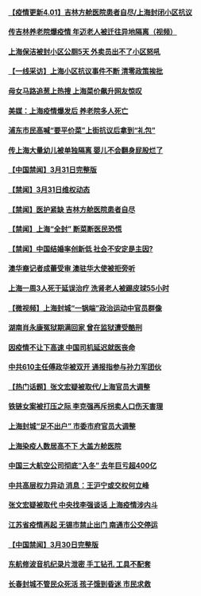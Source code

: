 #### [【疫情更新4.01】吉林方舱医院患者自尽/上海封闭小区抗议](../pages/prog204/a103384636.md) 
#### [传吉林养老院爆疫情 年迈老人被迁往异地隔离（视频）](../pages/prog204/a103388661.md) 
#### [上海保洁被封小区公厕5天 外卖员出不了小区怒吼](../pages/prog204/a103388607.md) 
#### [【一线采访】上海小区抗议事件不断 清零政策挨批](../pages/prog204/a103388610.md) 
#### [母女马路追葱上热搜 上海菜价飙升网友惊叹](../pages/prog204/a103388487.md) 
#### [美媒：上海疫情爆发后 养老院多人死亡](../pages/prog204/a103388574.md) 
#### [浦东市民高喊“要平价菜”上街抗议后拿到“礼包”](../pages/prog204/a103388366.md) 
#### [传上海大量幼儿被单独隔离 婴儿不会翻身屁股烂了](../pages/prog204/a103388536.md) 
#### [【中国禁闻】3月31日完整版](../pages/prog204/a103388513.md) 
#### [【禁闻】3月31日维权动态](../pages/prog204/a103388467.md) 
#### [【禁闻】医护紧缺 吉林方舱医院患者自尽](../pages/prog204/a103388463.md) 
#### [【禁闻】上海“全封” 断菜断医民恐慌](../pages/prog204/a103388469.md) 
#### [【禁闻】中国结婚率创新低 社会不安定是主因?](../pages/prog204/a103388465.md) 
#### [澳华裔记者成蕾受审 澳驻华大使被拒旁听](../pages/prog204/a103388442.md) 
#### [上海一周3人死于延误治疗 洗肾老人被踢皮球55小时](../pages/prog204/a103388445.md) 
#### [【微视频】上海封城“一锅端”政治运动中官员群像](../pages/prog204/a103388436.md) 
#### [湖南肖永康冤狱期满回家 曾在监狱遭受酷刑](../pages/prog204/a103386658.md) 
#### [因疫情不让下高速 中国司机延迟就医丧命](../pages/prog204/a103388260.md) 
#### [中共610主任傅政华被双开 通报指参与孙力军团伙](../pages/prog204/a103388226.md) 
#### [【热门话题】张文宏疑被取代/上海官员大调整](../pages/prog204/a103388303.md) 
#### [铁链女案被打压之际 李克强再斥拐卖人口伤天害理](../pages/prog204/a103388347.md) 
#### [上海封城“足不出户” 市委市府官员大调整](../pages/prog204/a103388313.md) 
#### [上海染疫人数居高不下  大盖方舱医院](../pages/prog204/a103388277.md) 
#### [中国三大航空公司彻底“入冬” 去年巨亏超400亿](../pages/prog204/a103388152.md) 
#### [中共高层权力异动 消息：王沪宁或交权何立峰](../pages/prog204/a103388181.md) 
#### [张文宏疑被取代 中央找李强谈话 上海疫情涉内斗](../pages/prog204/a103388154.md) 
#### [江苏省疫情再起 无锡市禁止出门 南通市公交停运](../pages/prog204/a103387978.md) 
#### [【中国禁闻】3月30日完整版](../pages/prog204/a103387575.md) 
#### [东航修波音机纪录片泄密 手工钻孔 工具不配套](../pages/prog204/a103387995.md) 
#### [长春封城不管民众死活 孩子饿到昏迷 市民求救](../pages/prog204/a103387857.md) 
